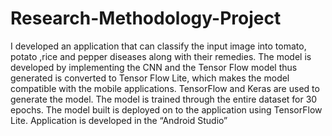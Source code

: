 # Research-Methodology-Project
I developed an application that can classify the input image into tomato, potato ,rice and pepper diseases along with their remedies. The model is developed by implementing the CNN and the Tensor Flow   model thus generated is converted to Tensor Flow Lite, which makes the model compatible with the mobile applications.
TensorFlow and Keras are used to generate the model. The model is trained through the entire dataset for 30 epochs. The model built is deployed on to the application using TensorFlow Lite.
Application is developed in the “Android Studio” 



